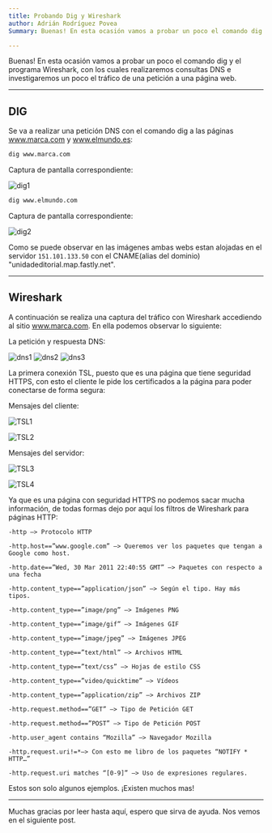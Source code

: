 ```yaml
---
title: Probando Dig y Wireshark
author: Adrián Rodríguez Povea
Summary: Buenas! En esta ocasión vamos a probar un poco el comando dig y el programa Wireshark, con los cuales realizaremos consultas DNS e investigaremos un poco el tráfico de una petición a una página web.

---
```


Buenas! En esta ocasión vamos a probar un poco el comando dig y el programa Wireshark, con los cuales realizaremos consultas DNS e investigaremos un poco el tráfico de una petición a una página web.

***

## DIG    
Se va a realizar una petición DNS con el comando dig a las páginas www.marca.com y www.elmundo.es:

```bash
dig www.marca.com
```
Captura de pantalla correspondiente:    

![dig1]({static}/images/DigyWireshark/digmarca.png) 

```bash
dig www.elmundo.com
```
Captura de pantalla correspondiente:    

![dig2]({static}/images/DigyWireshark/digelmundo.png)     

Como se puede observar en las imágenes ambas webs estan alojadas en el servidor `151.101.133.50` con el CNAME(alias del dominio) "unidadeditorial.map.fastly.net".    

***

## Wireshark

A continuación se realiza una captura del tráfico con Wireshark accediendo al sitio www.marca.com.
En ella podemos observar lo siguiente:

La petición y respuesta DNS:

![dns1]({static}/images/DigyWireshark/capturadnsmarca1.png)
![dns2]({static}/images/DigyWireshark/capturadns2.png)
![dns3]({static}/images/DigyWireshark/capturadns3.png)

La primera conexión TSL, puesto que es una página que tiene seguridad HTTPS, con esto el cliente le pide los certificados a la página para poder conectarse de forma segura:    

Mensajes del cliente:    

![TSL1]({static}/images/DigyWireshark/clienthellow1.png)

![TSL2]({static}/images/DigyWireshark/clienthellow2.png)

Mensajes del servidor:    

![TSL3]({static}/images/DigyWireshark/serverhellow.png)

![TSL4]({static}/images/DigyWireshark/serverhellow2.png)

Ya que es una página con seguridad HTTPS no podemos sacar mucha información, de todas formas dejo por aquí los filtros de Wireshark para páginas HTTP:   

	-http —> Protocolo HTTP

	-http.host==”www.google.com” —> Queremos ver los paquetes que tengan a Google como host.

	-http.date==”Wed, 30 Mar 2011 22:40:55 GMT” —> Paquetes con respecto a una fecha

	-http.content_type==”application/json” —> Según el tipo. Hay más tipos.

	-http.content_type==”image/png” —> Imágenes PNG

	-http.content_type==”image/gif” —> Imágenes GIF

	-http.content_type==”image/jpeg” —> Imágenes JPEG

	-http.content_type==”text/html” —> Archivos HTML

	-http.content_type==”text/css” —> Hojas de estilo CSS

	-http.content_type==”video/quicktime” —> Vídeos

	-http.content_type==”application/zip” —> Archivos ZIP

	-http.request.method==”GET” —> Tipo de Petición GET

	-http.request.method==”POST” —> Tipo de Petición POST

	-http.user_agent contains “Mozilla” —> Navegador Mozilla

	-http.request.uri!=*—> Con esto me libro de los paquetes “NOTIFY * HTTP…”

	-http.request.uri matches “[0-9]” —> Uso de expresiones regulares.

Estos son solo algunos ejemplos. ¡Existen muchos mas!    

***

Muchas gracias por leer hasta aquí, espero que sirva de ayuda. Nos vemos en el siguiente post.